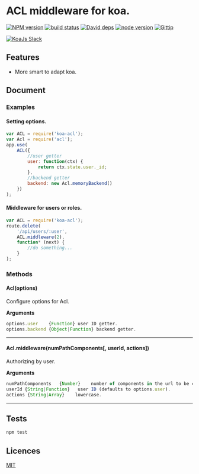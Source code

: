 # ACL middleware for koa.

[![NPM version][npm-image]][npm-url]
[![build status][travis-image]][travis-url]
[![David deps][david-image]][david-url]
[![node version][node-image]][node-url]
[![Gittip][gittip-image]][gittip-url]

[npm-image]: https://img.shields.io/npm/v/koa-acl.svg?style=flat-square
[npm-url]: https://npmjs.org/package/koa-acl
[travis-image]: https://travis-ci.org/Jackong/koa-acl.svg?branch=master
[travis-url]: https://travis-ci.org/Jackong/koa-acl
[david-image]: https://img.shields.io/david/Jackong/koa-acl.svg?style=flat-square
[david-url]: https://david-dm.org/Jackong/koa-acl
[node-image]: https://img.shields.io/badge/node.js-%3E=_0.11-green.svg?style=flat-square
[node-url]: http://nodejs.org/download/
[gittip-image]: https://img.shields.io/gratipay/Jackong.svg
[gittip-url]: https://gratipay.com/~Jackong
<a href="https://communityinviter.com/apps/koa-js/koajs" rel="KoaJs Slack Community">![KoaJs Slack](https://img.shields.io/badge/Koa.Js-Slack%20Channel-Slack.svg?longCache=true&style=for-the-badge)</a>

## Features

* More smart to adapt koa.

## Document

### Examples

#### Setting options.
```js
var ACL = require('koa-acl');
var Acl = require('acl');
app.use(
    ACL({
        //user getter
        user: function(ctx) {
            return ctx.state.user._id;
        },
        //backend getter
        backend: new Acl.memoryBackend()
    })
);
```


#### Middleware for users or roles.
```js
var ACL = require('koa-acl');
route.delete(
    '/api/users/:user',
    ACL.middleware(2),
    function* (next) {
        //do something...
    }
);
```

### Methods

#### Acl(options)
Configure options for Acl.

__Arguments__
```js
options.user    {Function} user ID getter.
options.backend {Object|Function} backend getter.

```
----------

#### Acl.middleware(numPathComponents[, userId, actions])

Authorizing by user.

__Arguments__
```js
numPathComponents   {Number}    number of components in the url to be considered part of the resource name (defaults to number of components in the full url).
userId {String|Function}   user ID (defaults to options.user).
actions {String|Array}    lowercase.
```
----------


## Tests
```js
npm test
```



## Licences

[MIT](LICENSE)
